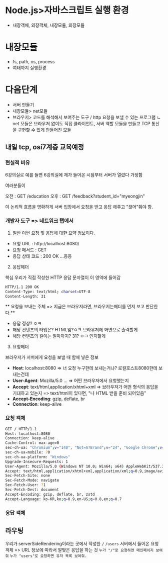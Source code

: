 # Node.js>자바스크립트 실행 환경
- 내장객체, 외장객체, 내장모듈, 외장모듈

# 내장모듈
- fs, path, os, process
- 여태까지 실행환경
# 다음단계
- 서버 만들기
- 내장모듈> net모듈
- 브라우저> 코드를 해석해서 보여주는 도구 / http 요청을 보낼 수 있는 프로그램
ㄴ net 모듈은 브라우저 없이도 직접 클라이언트, 서버 역할 모듈을 만들고 TCP 통신을 구현할 수 있게 만들어진 모듈

## 내일 tcp, osi7계층 교육예정

### 현실적 비유

6강의실로 예를 들면
6강의실에 제가 들어온 시점부터 서버가 열렸다 가정함

여러분들이

오전 : GET /education
오후 : GET /feedback?student_id="myeongjin"

이 논리적 흐름을 명확하게 서버 입장에서 요청을 받고 응답 해주고
"끊어"줘야 함.
### 개발자 도구 => 네트워크 탭에서
1. 일반
이번 요청 및 응답에 대한 요약 정보이다.
- 요청 URL : http://localhost:8080/
- 요청 메서드 : GET
- 응답 상태 코드 : 200 OK ...등등
2. 응답헤더

핵심
우리가 직접 작성한 HTTP 응답 문자열이 이 영역에 들어감

```sh
HTTP/1.1 200 OK
Content-Type: text/html; charset=UTF-8
Content-Length: 31
```

** 요청을 보내는 주체 => 지금은 브라우저라면, 브라우저는헤더를 먼저 보고 판단한다.**
- 응답 정상? ㅇㅋ
- 해당 컨텐츠의 타입은? HTML임?ㅇㅋ 브라우저에 화면으로 출력할게
- 해당 컨텐츠의 길이는 얼마까지? 31? ㅇㅋ 인지할게

3. 요청헤더

브라우저가 서버에게 요청을 보낼 때 함께 넣은 정보

- **Host**: localhost:8080 => 너 요청 누구한테 보내는거냐? 로컬호스트8080한테 보내는건데
- **User-Agent**: Mozilla/5.0 … => 어떤 브라우저에서 요청했는지
- **Accept**: text/html,application/xhtml+xml => 브라우저가 어떤 형식의 응답을 기대하고 있는지
=> text/html이 있다면, "나 HTML 받을 준비 되어있음"
- **Accept-Encoding**: gzip, deflate, br
- **Connection**: keep-alive

### 요청 객체

```sh
GET / HTTP/1.1
Host: localhost:8080
Connection: keep-alive
Cache-Control: max-age=0
sec-ch-ua: "Chromium";v="140", "Not=A?Brand";v="24", "Google Chrome";v="140"
sec-ch-ua-mobile: ?0
sec-ch-ua-platform: "Windows"
Upgrade-Insecure-Requests: 1
User-Agent: Mozilla/5.0 (Windows NT 10.0; Win64; x64) AppleWebKit/537.36 (KHTML, like Gecko) Chrome/140.0.0.0 Safari/537.36
Accept: text/html,application/xhtml+xml,application/xml;q=0.9,image/avif,image/webp,image/apng,*/*;q=0.8,application/signed-exchange;v=b3;q=0.7
Sec-Fetch-Site: none
Sec-Fetch-Mode: navigate
Sec-Fetch-User: ?1
Sec-Fetch-Dest: document
Accept-Encoding: gzip, deflate, br, zstd
Accept-Language: ko-KR,ko;q=0.9,en-US;q=0.8,en;q=0.7
```

### 응답 객체


## 라우팅

우리가 serverSideRendering이라는 곳에서
작성한
`/`
`/users`
서버에서 들어온 요청 객체 => URL 정보에 따라서
알맞은 응답을 하는 것
`누가 "/"로 요청하면 메인페이지 보여줘`
`누가 "users"로 요청하면 유저 목록 보여줘.`